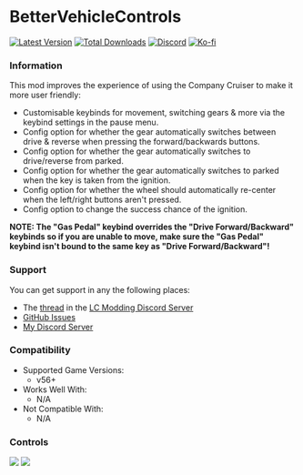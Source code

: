 # BetterVehicleControls

[![Latest Version](https://img.shields.io/thunderstore/v/Dev1A3/BetterVehicleControls?style=for-the-badge&logo=thunderstore&logoColor=white)](https://thunderstore.io/c/lethal-company/p/Dev1A3/BetterVehicleControls)
[![Total Downloads](https://img.shields.io/thunderstore/dt/Dev1A3/BetterVehicleControls?style=for-the-badge&logo=thunderstore&logoColor=white)](https://thunderstore.io/c/lethal-company/p/Dev1A3/BetterVehicleControls)
[![Discord](https://img.shields.io/discord/646323142737788928?style=for-the-badge&logo=discord&logoColor=white&label=Discord)](https://discord.gg/DZD2apDnMM)
[![Ko-fi](https://img.shields.io/badge/Donate-F16061.svg?style=for-the-badge&logo=ko-fi&logoColor=white&label=Ko-fi)](https://ko-fi.com/K3K8SOM8U)

### Information

This mod improves the experience of using the Company Cruiser to make it more user friendly:

- Customisable keybinds for movement, switching gears & more via the keybind settings in the pause menu.
- Config option for whether the gear automatically switches between drive & reverse when pressing the forward/backwards buttons.
- Config option for whether the gear automatically switches to drive/reverse from parked.
- Config option for whether the gear automatically switches to parked when the key is taken from the ignition.
- Config option for whether the wheel should automatically re-center when the left/right buttons aren't pressed.
- Config option to change the success chance of the ignition.

**NOTE: The "Gas Pedal" keybind overrides the "Drive Forward/Backward" keybinds so if you are unable to move, make sure the "Gas Pedal" keybind isn't bound to the same key as "Drive Forward/Backward"!**

### Support

You can get support in any the following places:

- The [thread](https://discord.com/channels/1168655651455639582/1256643307921084437) in the [LC Modding Discord Server](https://discord.gg/lcmod)
- [GitHub Issues](https://github.com/1A3Dev/LC-BetterVehicleControls/issues)
- [My Discord Server](https://discord.gg/DZD2apDnMM)

### Compatibility

- Supported Game Versions:
  - v56+
- Works Well With:
  - N/A
- Not Compatible With:
  - N/A

### Controls

![](https://i.gyazo.com/3845c24b6f795f57f8847dc43ba2d94c.png)
![](https://i.gyazo.com/60a85875aa3f5534e0bb29eaede5d0aa.png)
